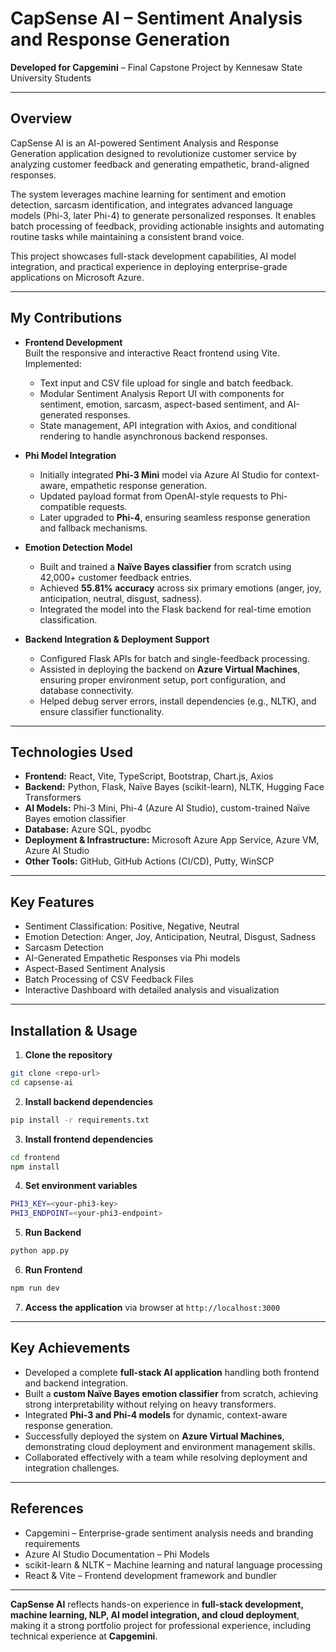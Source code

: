 # CapSense AI – Sentiment Analysis and Response Generation

**Developed for Capgemini** – Final Capstone Project by Kennesaw State University Students

---

## Overview

CapSense AI is an AI-powered Sentiment Analysis and Response Generation application designed to revolutionize customer service by analyzing customer feedback and generating empathetic, brand-aligned responses.

The system leverages machine learning for sentiment and emotion detection, sarcasm identification, and integrates advanced language models (Phi-3, later Phi-4) to generate personalized responses. It enables batch processing of feedback, providing actionable insights and automating routine tasks while maintaining a consistent brand voice.

This project showcases full-stack development capabilities, AI model integration, and practical experience in deploying enterprise-grade applications on Microsoft Azure.

---

## My Contributions

- **Frontend Development**  
  Built the responsive and interactive React frontend using Vite. Implemented:
  - Text input and CSV file upload for single and batch feedback.
  - Modular Sentiment Analysis Report UI with components for sentiment, emotion, sarcasm, aspect-based sentiment, and AI-generated responses.
  - State management, API integration with Axios, and conditional rendering to handle asynchronous backend responses.

- **Phi Model Integration**  
  - Initially integrated **Phi-3 Mini** model via Azure AI Studio for context-aware, empathetic response generation.  
  - Updated payload format from OpenAI-style requests to Phi-compatible requests.  
  - Later upgraded to **Phi-4**, ensuring seamless response generation and fallback mechanisms.

- **Emotion Detection Model**  
  - Built and trained a **Naïve Bayes classifier** from scratch using 42,000+ customer feedback entries.  
  - Achieved **55.81% accuracy** across six primary emotions (anger, joy, anticipation, neutral, disgust, sadness).  
  - Integrated the model into the Flask backend for real-time emotion classification.

- **Backend Integration & Deployment Support**  
  - Configured Flask APIs for batch and single-feedback processing.  
  - Assisted in deploying the backend on **Azure Virtual Machines**, ensuring proper environment setup, port configuration, and database connectivity.  
  - Helped debug server errors, install dependencies (e.g., NLTK), and ensure classifier functionality.

---

## Technologies Used

- **Frontend:** React, Vite, TypeScript, Bootstrap, Chart.js, Axios
- **Backend:** Python, Flask, Naïve Bayes (scikit-learn), NLTK, Hugging Face Transformers
- **AI Models:** Phi-3 Mini, Phi-4 (Azure AI Studio), custom-trained Naïve Bayes emotion classifier
- **Database:** Azure SQL, pyodbc
- **Deployment & Infrastructure:** Microsoft Azure App Service, Azure VM, Azure AI Studio
- **Other Tools:** GitHub, GitHub Actions (CI/CD), Putty, WinSCP

---

## Key Features

- Sentiment Classification: Positive, Negative, Neutral  
- Emotion Detection: Anger, Joy, Anticipation, Neutral, Disgust, Sadness  
- Sarcasm Detection  
- AI-Generated Empathetic Responses via Phi models  
- Aspect-Based Sentiment Analysis  
- Batch Processing of CSV Feedback Files  
- Interactive Dashboard with detailed analysis and visualization

---

## Installation & Usage

1. **Clone the repository**
```bash
git clone <repo-url>
cd capsense-ai
```

2. **Install backend dependencies**
```bash
pip install -r requirements.txt
```

3. **Install frontend dependencies**
```bash
cd frontend
npm install
```

4. **Set environment variables**
```bash
PHI3_KEY=<your-phi3-key>
PHI3_ENDPOINT=<your-phi3-endpoint>
```

5. **Run Backend**
```bash
python app.py
```

6. **Run Frontend**
```bash
npm run dev
```

7. **Access the application** via browser at `http://localhost:3000`

---

## Key Achievements

- Developed a complete **full-stack AI application** handling both frontend and backend integration.  
- Built a **custom Naïve Bayes emotion classifier** from scratch, achieving strong interpretability without relying on heavy transformers.  
- Integrated **Phi-3 and Phi-4 models** for dynamic, context-aware response generation.  
- Successfully deployed the system on **Azure Virtual Machines**, demonstrating cloud deployment and environment management skills.  
- Collaborated effectively with a team while resolving deployment and integration challenges.

---

## References

- Capgemini – Enterprise-grade sentiment analysis needs and branding requirements  
- Azure AI Studio Documentation – Phi Models  
- scikit-learn & NLTK – Machine learning and natural language processing  
- React & Vite – Frontend development framework and bundler

---

**CapSense AI** reflects hands-on experience in **full-stack development, machine learning, NLP, AI model integration, and cloud deployment**, making it a strong portfolio project for professional experience, including technical experience at **Capgemini**.

